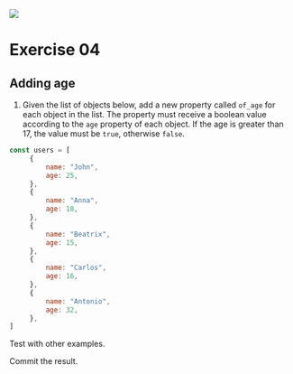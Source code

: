 ![](https://i.imgur.com/xG74tOh.png)

# Exercise 04

## Adding age

1. Given the list of objects below, add a new property called `of_age` for each object in the list. The property must receive a boolean value according to the `age` property of each object. If the age is greater than 17, the value must be `true`, otherwise `false`.

```javascript
const users = [
     {
         name: "John",
         age: 25,
     },
     {
         name: "Anna",
         age: 18,
     },
     {
         name: "Beatrix",
         age: 15,
     },
     {
         name: "Carlos",
         age: 16,
     },
     {
         name: "Antonio",
         age: 32,
     },
]
```

Test with other examples.

Commit the result.
